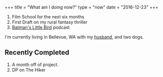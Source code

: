 +++
title = "What am I doing now?"
type = "now"
date = "2016-12-23"
+++

1. Film School for the next six months
2. First Draft on my rural fantasy thriller
3. [Batman's Little Bird](http://batmanslittlebird.com) podcast

I'm currently living in Bellevue, WA with my [husband](http://cordcarney.com), and two dogs.

## Recently Completed

1. A month off of project.
2. DP on The Hiker
